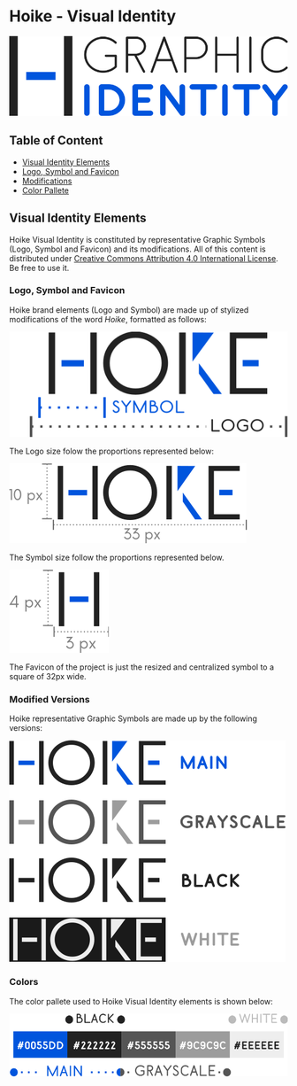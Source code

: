# Hoike - Visual Identity

![Visual Identity Cover](./schemes/cover.svg)



## Table of Content

- [Visual Identity Elements](#visual-identity-elements)
 - [Logo, Symbol and Favicon](#logo-symbol-favicon)
 - [Modifications](#modified-versions)
 - [Color Pallete](#colors)



## Visual Identity Elements
Hoike Visual Identity is constituted by representative Graphic Symbols (Logo, Symbol and Favicon) and its modifications. All of this content is distributed under  [Creative Commons Attribution 4.0 International License](https://creativecommons.org/licenses/by/4.0/legalcode). Be free to use it.

### Logo, Symbol and Favicon
Hoike brand elements (Logo and Symbol) are made up of stylized modifications of the word *Hoike*, formatted as follows:

![Logo Elements](./schemes/elements.svg)

The Logo size folow the proportions represented below:

![Logo Proportions](./schemes/logo-size.svg)

The Symbol size follow the proportions represented below.

![Symbol Proportions](./schemes/symbol-size.svg)

The Favicon of the project is just the resized and centralized symbol to a square of 32px wide.

### Modified Versions
Hoike representative Graphic Symbols are made up by the following versions:

![Elements Versions](./schemes/versions.svg)


### Colors
The color pallete used to Hoike Visual Identity elements is shown below:

![Color Pallete](./schemes/colors.svg)
